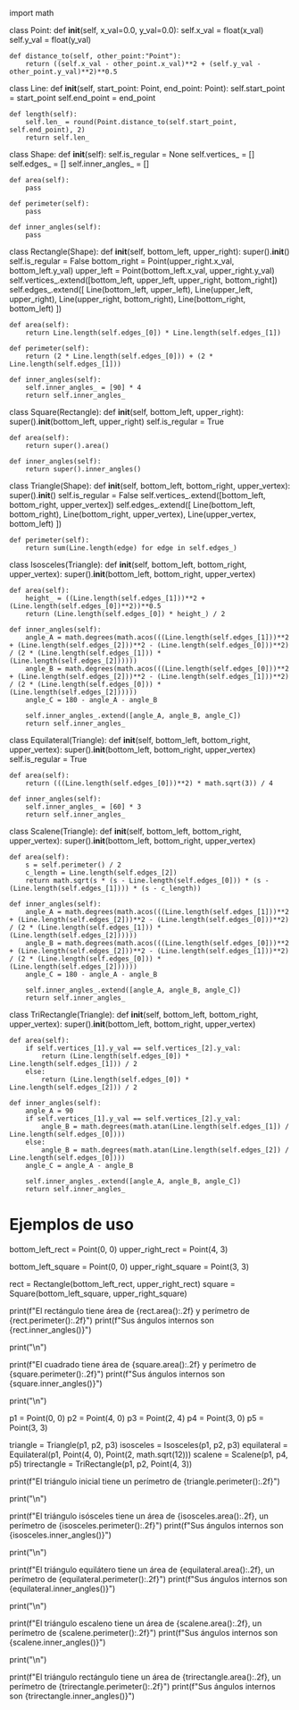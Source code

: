 import math

class Point:
    def __init__(self, x_val=0.0, y_val=0.0):
        self.x_val = float(x_val)
        self.y_val = float(y_val)
    
    def distance_to(self, other_point:"Point"):
        return ((self.x_val - other_point.x_val)**2 + (self.y_val - other_point.y_val)**2)**0.5

class Line:
    def __init__(self, start_point: Point, end_point: Point):
        self.start_point = start_point
        self.end_point = end_point
    
    def length(self):
        self.len_ = round(Point.distance_to(self.start_point, self.end_point), 2)
        return self.len_

class Shape:
    def __init__(self):
        self.is_regular = None
        self.vertices_ = []
        self.edges_ = []
        self.inner_angles_ = []

    def area(self):
        pass

    def perimeter(self):
        pass

    def inner_angles(self):
        pass

class Rectangle(Shape):
    def __init__(self, bottom_left, upper_right):
        super().__init__()
        self.is_regular = False
        bottom_right = Point(upper_right.x_val, bottom_left.y_val)
        upper_left = Point(bottom_left.x_val, upper_right.y_val)
        self.vertices_.extend([bottom_left, upper_left, upper_right, bottom_right])
        self.edges_.extend([
            Line(bottom_left, upper_left),
            Line(upper_left, upper_right),
            Line(upper_right, bottom_right),
            Line(bottom_right, bottom_left)
        ])
    
    def area(self):
        return Line.length(self.edges_[0]) * Line.length(self.edges_[1])

    def perimeter(self):
        return (2 * Line.length(self.edges_[0])) + (2 * Line.length(self.edges_[1]))

    def inner_angles(self):
        self.inner_angles_ = [90] * 4
        return self.inner_angles_

class Square(Rectangle):
    def __init__(self, bottom_left, upper_right):
        super().__init__(bottom_left, upper_right)
        self.is_regular = True

    def area(self):
        return super().area()

    def inner_angles(self):
        return super().inner_angles()

class Triangle(Shape):
    def __init__(self, bottom_left, bottom_right, upper_vertex):
        super().__init__()
        self.is_regular = False
        self.vertices_.extend([bottom_left, bottom_right, upper_vertex])
        self.edges_.extend([
            Line(bottom_left, bottom_right),
            Line(bottom_right, upper_vertex),
            Line(upper_vertex, bottom_left)
        ])
    
    def perimeter(self):
        return sum(Line.length(edge) for edge in self.edges_)

class Isosceles(Triangle):
    def __init__(self, bottom_left, bottom_right, upper_vertex):
        super().__init__(bottom_left, bottom_right, upper_vertex)

    def area(self):
        height_ = ((Line.length(self.edges_[1]))**2 + (Line.length(self.edges_[0])**2))**0.5
        return (Line.length(self.edges_[0]) * height_) / 2

    def inner_angles(self):
        angle_A = math.degrees(math.acos(((Line.length(self.edges_[1]))**2 + (Line.length(self.edges_[2]))**2 - (Line.length(self.edges_[0]))**2) / (2 * (Line.length(self.edges_[1])) * (Line.length(self.edges_[2])))))
        angle_B = math.degrees(math.acos(((Line.length(self.edges_[0]))**2 + (Line.length(self.edges_[2]))**2 - (Line.length(self.edges_[1]))**2) / (2 * (Line.length(self.edges_[0])) * (Line.length(self.edges_[2])))))
        angle_C = 180 - angle_A - angle_B

        self.inner_angles_.extend([angle_A, angle_B, angle_C])
        return self.inner_angles_

class Equilateral(Triangle):
    def __init__(self, bottom_left, bottom_right, upper_vertex):
        super().__init__(bottom_left, bottom_right, upper_vertex)
        self.is_regular = True

    def area(self):
        return (((Line.length(self.edges_[0]))**2) * math.sqrt(3)) / 4

    def inner_angles(self):
        self.inner_angles_ = [60] * 3
        return self.inner_angles_

class Scalene(Triangle):
    def __init__(self, bottom_left, bottom_right, upper_vertex):
        super().__init__(bottom_left, bottom_right, upper_vertex)
    
    def area(self):
        s = self.perimeter() / 2
        c_length = Line.length(self.edges_[2])
        return math.sqrt(s * (s - Line.length(self.edges_[0])) * (s - (Line.length(self.edges_[1]))) * (s - c_length))

    def inner_angles(self):
        angle_A = math.degrees(math.acos(((Line.length(self.edges_[1]))**2 + (Line.length(self.edges_[2]))**2 - (Line.length(self.edges_[0]))**2) / (2 * (Line.length(self.edges_[1])) * (Line.length(self.edges_[2])))))
        angle_B = math.degrees(math.acos(((Line.length(self.edges_[0]))**2 + (Line.length(self.edges_[2]))**2 - (Line.length(self.edges_[1]))**2) / (2 * (Line.length(self.edges_[0])) * (Line.length(self.edges_[2])))))
        angle_C = 180 - angle_A - angle_B

        self.inner_angles_.extend([angle_A, angle_B, angle_C])
        return self.inner_angles_

class TriRectangle(Triangle):
    def __init__(self, bottom_left, bottom_right, upper_vertex):
        super().__init__(bottom_left, bottom_right, upper_vertex)

    def area(self):
        if self.vertices_[1].y_val == self.vertices_[2].y_val:
            return (Line.length(self.edges_[0]) * Line.length(self.edges_[1])) / 2
        else:
            return (Line.length(self.edges_[0]) * Line.length(self.edges_[2])) / 2

    def inner_angles(self):
        angle_A = 90
        if self.vertices_[1].y_val == self.vertices_[2].y_val:
            angle_B = math.degrees(math.atan(Line.length(self.edges_[1]) / Line.length(self.edges_[0])))
        else:
            angle_B = math.degrees(math.atan(Line.length(self.edges_[2]) / Line.length(self.edges_[0])))
        angle_C = angle_A - angle_B

        self.inner_angles_.extend([angle_A, angle_B, angle_C])
        return self.inner_angles_

# Ejemplos de uso
bottom_left_rect = Point(0, 0)
upper_right_rect = Point(4, 3)

bottom_left_square = Point(0, 0)
upper_right_square = Point(3, 3)

rect = Rectangle(bottom_left_rect, upper_right_rect)
square = Square(bottom_left_square, upper_right_square)

print(f"El rectángulo tiene área de {rect.area():.2f} y perímetro de {rect.perimeter():.2f}")
print(f"Sus ángulos internos son {rect.inner_angles()}")

print("\n")

print(f"El cuadrado tiene área de {square.area():.2f} y perímetro de {square.perimeter():.2f}")
print(f"Sus ángulos internos son {square.inner_angles()}")

print("\n")

p1 = Point(0, 0)
p2 = Point(4, 0)
p3 = Point(2, 4)
p4 = Point(3, 0)
p5 = Point(3, 3)

triangle = Triangle(p1, p2, p3)
isosceles = Isosceles(p1, p2, p3)
equilateral = Equilateral(p1, Point(4, 0), Point(2, math.sqrt(12)))
scalene = Scalene(p1, p4, p5)
trirectangle = TriRectangle(p1, p2, Point(4, 3))

print(f"El triángulo inicial tiene un perímetro de {triangle.perimeter():.2f}")

print("\n")

print(f"El triángulo isósceles tiene un área de {isosceles.area():.2f}, un perímetro de {isosceles.perimeter():.2f}")
print(f"Sus ángulos internos son {isosceles.inner_angles()}")

print("\n")

print(f"El triángulo equilátero tiene un área de {equilateral.area():.2f}, un perímetro de {equilateral.perimeter():.2f}")
print(f"Sus ángulos internos son {equilateral.inner_angles()}")

print("\n")

print(f"El triángulo escaleno tiene un área de {scalene.area():.2f}, un perímetro de {scalene.perimeter():.2f}")
print(f"Sus ángulos internos son {scalene.inner_angles()}")

print("\n")

print(f"El triángulo rectángulo tiene un área de {trirectangle.area():.2f}, un perímetro de {trirectangle.perimeter():.2f}")
print(f"Sus ángulos internos son {trirectangle.inner_angles()}")
